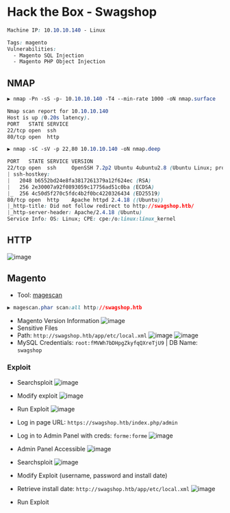 # Hack the Box - Swagshop
```CSS
Machine IP: 10.10.10.140 - Linux

Tags: magento
Vulnerabilities:
  - Magento SQL Injection
  - Magento PHP Object Injection
```

## NMAP
```CSS
▶ nmap -Pn -sS -p- 10.10.10.140 -T4 --min-rate 1000 -oN nmap.surface

Nmap scan report for 10.10.10.140
Host is up (0.20s latency).
PORT   STATE SERVICE
22/tcp open  ssh
80/tcp open  http
```

```CSS
▶ nmap -sC -sV -p 22,80 10.10.10.140 -oN nmap.deep

PORT   STATE SERVICE VERSION
22/tcp open  ssh     OpenSSH 7.2p2 Ubuntu 4ubuntu2.8 (Ubuntu Linux; protocol 2.0)
| ssh-hostkey: 
|   2048 b6552bd24e8fa3817261379a12f624ec (RSA)
|   256 2e30007a92f0893059c17756ad51c0ba (ECDSA)
|_  256 4c50d5f270c5fdc4b2f0bc4220326434 (ED25519)
80/tcp open  http    Apache httpd 2.4.18 ((Ubuntu))
|_http-title: Did not follow redirect to http://swagshop.htb/
|_http-server-header: Apache/2.4.18 (Ubuntu)
Service Info: OS: Linux; CPE: cpe:/o:linux:linux_kernel
```

## HTTP
![image](https://user-images.githubusercontent.com/83878909/230385940-576fb9d4-0154-4a75-af4c-ffeae45b4231.png)


## Magento
- Tool: [magescan](https://github.com/steverobbins/magescan)
```CSS
▶ magescan.phar scan:all http://swagshop.htb
```
- Magento Version Information
![image](https://user-images.githubusercontent.com/83878909/230405839-266cdc0e-97b7-4b08-bd5a-0b2afc29502f.png)
- Sensitive Files
- Path: `http://swagshop.htb/app/etc/local.xml`
![image](https://user-images.githubusercontent.com/83878909/230406379-b3b0b66c-61ee-441d-93c7-dc25d708673c.png)
![image](https://user-images.githubusercontent.com/83878909/230406550-166475e5-9eb4-4f61-a20a-02d9a99e6496.png)
- MySQL Credentials: `root:fMVWh7bDHpgZkyfqQXreTjU9` | DB Name: `swagshop`

### Exploit
  - Searchsploit
![image](https://user-images.githubusercontent.com/83878909/230573995-d8195c5b-bb3f-43aa-922d-b665285d5004.png)
  - Modify exploit
![image](https://user-images.githubusercontent.com/83878909/230575074-34a8d22c-9187-4d74-8831-77f5f98c8340.png)
  - Run Exploit
![image](https://user-images.githubusercontent.com/83878909/230575192-080770c9-d1bc-4cc1-92ac-b2b19458de11.png)
  - Log in page URL: `https://swagshop.htb/index.php/admin`
  - Log in to Admin Panel with creds: `forme:forme`
![image](https://user-images.githubusercontent.com/83878909/230575373-03c3995f-6d22-4d80-b6f0-de065987d98a.png)
  - Admin Panel Accessible
![image](https://user-images.githubusercontent.com/83878909/230575645-6d0c0532-f73f-4b5c-a27e-833c806b0dd7.png)

  - Searchsploit
![image](https://user-images.githubusercontent.com/83878909/230576847-3317eaae-ea23-4d19-9f95-53fb7da677db.png)
  - Modify Exploit (username, password and install date)
  - Retrieve install date: `http://swagshop.htb/app/etc/local.xml`
![image](https://user-images.githubusercontent.com/83878909/230707818-894e563e-de27-4c7a-b528-cf3ec299b1cc.png)
  - Run Exploit
